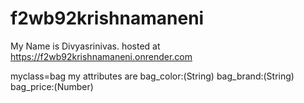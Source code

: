 # f2wb92krishnamaneni
My Name is Divyasrinivas.
hosted at <https://f2wb92krishnamaneni.onrender.com>

myclass=bag
my attributes are
bag_color:(String)
bag_brand:(String)
bag_price:(Number)